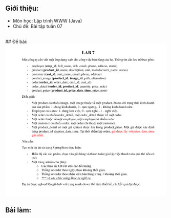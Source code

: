 ## Giới thiệu:
- Môn học: Lập trình WWW (Java)
- Chủ đề: Bài tập tuần 07
<br />
## Đề bài:
<img src="image-readme/img.png"/>
<br />

## Bài làm:
